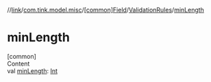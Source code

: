 //[link](../../../index.md)/[com.tink.model.misc](../../index.md)/[[common]Field](../index.md)/[ValidationRules](index.md)/[minLength](min-length.md)



# minLength  
[common]  
Content  
val [minLength](min-length.md): [Int](https://kotlinlang.org/api/latest/jvm/stdlib/kotlin/-int/index.html)  



